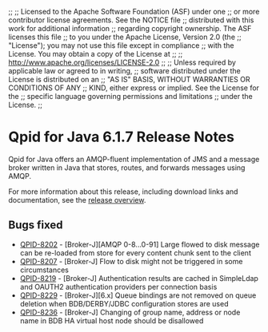 ;;
;; Licensed to the Apache Software Foundation (ASF) under one
;; or more contributor license agreements.  See the NOTICE file
;; distributed with this work for additional information
;; regarding copyright ownership.  The ASF licenses this file
;; to you under the Apache License, Version 2.0 (the
;; "License"); you may not use this file except in compliance
;; with the License.  You may obtain a copy of the License at
;; 
;;   http://www.apache.org/licenses/LICENSE-2.0
;; 
;; Unless required by applicable law or agreed to in writing,
;; software distributed under the License is distributed on an
;; "AS IS" BASIS, WITHOUT WARRANTIES OR CONDITIONS OF ANY
;; KIND, either express or implied.  See the License for the
;; specific language governing permissions and limitations
;; under the License.
;;

# Qpid for Java 6.1.7 Release Notes

Qpid for Java offers an AMQP-fluent implementation of JMS and a message
broker written in Java that stores, routes, and forwards messages
using AMQP.

For more information about this release, including download links and
documentation, see the [release overview](index.html).


## Bugs fixed

 - [QPID-8202](https://issues.apache.org/jira/browse/QPID-8202) - [Broker-J][AMQP 0-8...0-91] Large flowed to disk message can be re-loaded from store for every content chunk sent to the client
 - [QPID-8207](https://issues.apache.org/jira/browse/QPID-8207) - [Broker-J] Flow to disk might not be triggered in some circumstances
 - [QPID-8219](https://issues.apache.org/jira/browse/QPID-8219) - [Broker-J] Authentication results are cached in SimpleLdap and OAUTH2 authentication providers per connection basis
 - [QPID-8229](https://issues.apache.org/jira/browse/QPID-8229) - [Broker-J][6.x] Queue bindings are not removed on queue deletion when BDB/DERBY/JDBC configuration stores are used
 - [QPID-8236](https://issues.apache.org/jira/browse/QPID-8236) - [Broker-J] Changing of group name, address or node name in BDB HA virtual host node should be disallowed